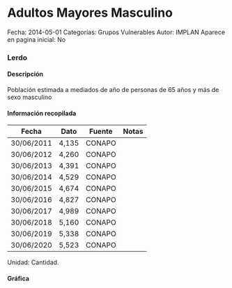 Adultos Mayores Masculino
=====

Fecha: 2014-05-01
Categorías: Grupos Vulnerables
Autor: IMPLAN
Aparece en pagina inicial: No

### Lerdo

#### Descripción

Población estimada a mediados de año de personas de 65 años y más de sexo masculino

<!-- break -->

#### Información recopilada

<table class="table table-hover table-bordered matriz">
  <thead>
    <tr><th>Fecha</th><th>Dato</th><th>Fuente</th><th>Notas</th></tr>
  </thead>
  <tbody>
    <tr><td class="centrado">30/06/2011</td><td class="derecha">4,135</td><td>CONAPO</td><td></td></tr>
    <tr><td class="centrado">30/06/2012</td><td class="derecha">4,260</td><td>CONAPO</td><td></td></tr>
    <tr><td class="centrado">30/06/2013</td><td class="derecha">4,391</td><td>CONAPO</td><td></td></tr>
    <tr><td class="centrado">30/06/2014</td><td class="derecha">4,529</td><td>CONAPO</td><td></td></tr>
    <tr><td class="centrado">30/06/2015</td><td class="derecha">4,674</td><td>CONAPO</td><td></td></tr>
    <tr><td class="centrado">30/06/2016</td><td class="derecha">4,827</td><td>CONAPO</td><td></td></tr>
    <tr><td class="centrado">30/06/2017</td><td class="derecha">4,989</td><td>CONAPO</td><td></td></tr>
    <tr><td class="centrado">30/06/2018</td><td class="derecha">5,160</td><td>CONAPO</td><td></td></tr>
    <tr><td class="centrado">30/06/2019</td><td class="derecha">5,338</td><td>CONAPO</td><td></td></tr>
    <tr><td class="centrado">30/06/2020</td><td class="derecha">5,523</td><td>CONAPO</td><td></td></tr>
  </tbody>
</table>

Unidad: Cantidad.

#### Gráfica

<div id="Morrisjogaghpr" class="grafica"></div>
<script>
new Morris.Line({
element: 'Morrisjogaghpr',
data: [{ fecha: '2011-06-30', dato: 4135 },{ fecha: '2012-06-30', dato: 4260 },{ fecha: '2013-06-30', dato: 4391 },{ fecha: '2014-06-30', dato: 4529 },{ fecha: '2015-06-30', dato: 4674 },{ fecha: '2016-06-30', dato: 4827 },{ fecha: '2017-06-30', dato: 4989 },{ fecha: '2018-06-30', dato: 5160 },{ fecha: '2019-06-30', dato: 5338 },{ fecha: '2020-06-30', dato: 5523 }],
xkey: 'fecha',
ykeys: ['dato'],
labels: ['Dato'],
lineColors: ['#FF5B02'],
xLabelFormat: function(d) { return d.getDate()+'/'+(d.getMonth()+1)+'/'+d.getFullYear(); },
dateFormat: function(ts) { var d = new Date(ts); return d.getDate() + '/' + (d.getMonth() + 1) + '/' + d.getFullYear(); }
});
</script>
